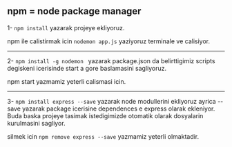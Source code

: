 npm = node package manager
---
1- `npm install` yazarak projeye ekliyoruz.

npm ile calistirmak icin `nodemon app.js` yaziyoruz terminale ve calisiyor.

----
2- `npm install -g nodemon ` yazarak package.json da belirttigimiz scripts degiskeni icerisinde start a gore baslamasini sagliyoruz.

npm start yazmamiz yeterli calismasi icin.

----
3- `npm install express --save` yazarak node modullerini ekliyoruz ayrica --save yazarak package icerisine dependences e express olarak ekleniyor. Buda baska projeye tasimak istedigimizde otomatik olarak dosyalarin kurulmasini sagliyor.

silmek icin `npm remove express --save` yazmamiz yeterli olmaktadir.
